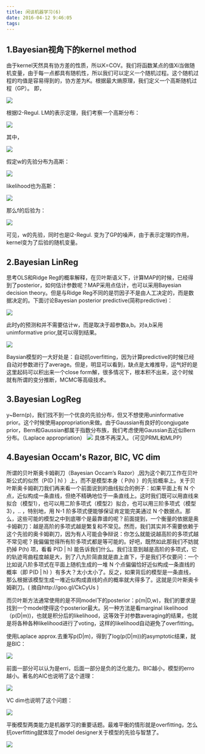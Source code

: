 ```yaml
---
title: 闲谈机器学习(6)
date: 2016-04-12 9:46:05
tags:
---
```

## 1.Bayesian视角下的kernel method
由于kernel天然具有协方差的性质，所以K=COV。我们将函数某点的值Xi当做随机变量，由于每一点都具有随机性，所以我们可以定义一个随机过程。这个随机过程的均值是容易得到的，协方差为K。根据最大熵原理，我们定义一个高斯随机过程（GP）。
即，

<img src="https://upload.wikimedia.org/math/0/6/9/06910726f457f8e2def752f7612a810f.png"  />

根据l2-Regul. LM的表示定理，我们考察一个高斯分布：

<img src="https://upload.wikimedia.org/math/e/7/0/e704a6f532e8205441c1f319942674f6.png"  />

其中，

<img src="https://upload.wikimedia.org/math/a/f/b/afb63bc04d1de00487843a9971042e96.png"  />

假定w的先验分布为高斯：

<img src="https://upload.wikimedia.org/math/0/2/a/02ae62fe5b79030172cf227bedff6712.png"  />

likelihood也为高斯：

<img src="https://upload.wikimedia.org/math/4/c/7/4c79a4eb076bf27ccf7be856b3c7c991.png"  />

那么f的后验为：

<img src="https://upload.wikimedia.org/math/c/f/3/cf375eacfe4aba90897016ae03759b3a.png"  />

可见，w的先验，同时也是l2-Regul. 变为了GP的噪声，由于表示定理的作用，kernel变为了后验的随机变量。

## 2.Bayesian LinReg
思考OLS和Ridge Reg的概率解释，在贝叶斯语义下，计算MAP的时候，已经得到了posterior，如何估计参数呢？MAP采用点估计，也可以采用Bayesian decision theory。但是与Ridge Reg不同的是罚因子不是由人工决定的，而是数据决定的。下面讨论Bayesian posterior predictive(简称predictive)： 

<img src='http://7xs6jl.com1.z0.glb.clouddn.com/4.24.5.gif'>

此时y的预测和并不需要估计w，而是取决于超参数a,b。对a,b采用unimformative prior,就可以得到结果。

<img src='http://7xs6jl.com1.z0.glb.clouddn.com/4.24.6.png'>

Baysian模型的一大好处是：自动抗overfitting，因为计算predictive的时候已经自动对参数进行了average。但是，明显可以看到，缺点是太难推导，运气好的是这里起码可以积出来一个close form解，很多情况下，根本积不出来，这个时候就有所谓的变分推断，MCMC等高级技术。
## 3.Bayesian LogReg
y~Bern(p)，我们找不到一个优良的先验分布，但又不想使用uninformative prior。这个时候使用appropriation来做。由于Gaussian有良好的congjugate prior，Bern和Gaussian都属于指数分布族，我们考虑使用Gaussian去近似Bern分布。（Laplace appropriation）
<img src="http://7xs6jl.com1.z0.glb.clouddn.com/4.1.3.gif"   />
具体不再深入。（可见PRML和MLPP）
## 4.Bayesian Occam's Razor, BIC, VC dim
所谓的贝叶斯奥卡姆剃刀（Bayesian Occam’s Razor）,因为这个剃刀工作在贝叶斯公式的似然（P(D | h) ）上，而不是模型本身（ P(h) ）的先验概率上。关于贝叶斯奥卡姆剃刀我们再来看一个前面说到的曲线拟合的例子：如果平面上有 N 个点，近似构成一条直线，但绝不精确地位于一条直线上。这时我们既可以用直线来拟合（模型1），也可以用二阶多项式（模型2）拟合，也可以用三阶多项式（模型3），.. ，特别地，用 N-1 阶多项式便能够保证肯定能完美通过 N 个数据点。那么，这些可能的模型之中到底哪个是最靠谱的呢？前面提到，一个衡量的依据是奥卡姆剃刀：越是高阶的多项式越是繁复和不常见。然而，我们其实并不需要依赖于这个先验的奥卡姆剃刀，因为有人可能会争辩说：你怎么就能说越高阶的多项式越不常见呢？我偏偏觉得所有阶多项式都是等可能的。好吧，既然如此那我们不妨就扔掉 P(h) 项，看看 P(D | h) 能告诉我们什么。我们注意到越是高阶的多项式，它的轨迹弯曲程度越是大，到了八九阶简直就是直上直下，于是我们不仅要问：一个比如说八阶多项式在平面上随机生成的一堆 N 个点偏偏恰好近似构成一条直线的概率（即 P(D | h) ）有多大？太小太小了。反之，如果背后的模型是一条直线，那么根据该模型生成一堆近似构成直线的点的概率就大得多了。这就是贝叶斯奥卡姆剃刀。(  摘自http://goo.gl/CkCyUs )

而贝叶斯方法通常使用的是不同model下的posterior：p(m|D,w)，我们的要求是找到一个model使得这个posterior最大。另一种方法是看marginal likelihood（p(D|m))，也就是积分后的likelihood，这等效于对参数averaging的结果，也就是将各种各种likelihood进行了voting，这样的likelihood自动避免了overfitting。

使用Laplace approx.去重写p(D|m)，得到了log(p(D|m))的asymptotic结果，就是BIC：

<img src="https://upload.wikimedia.org/math/c/d/c/cdc9466caa55f66578c9660880b2f4db.png"   />

前面一部分可以认为是erri，后面一部分是负的泛化能力。BIC越小，模型的erro越小。著名的AIC也说明了这个道理：

<img src="https://upload.wikimedia.org/math/7/5/a/75a00ba4d67592a77bb87db1c723ddfe.png"   />

VC dim也说明了这个问题：

<img src="http://7xs6jl.com1.z0.glb.clouddn.com/4.12.9.gif"   />

平衡模型两类能力是机器学习的重要话题。最难平衡的情形就是overfitting，怎么抗overfitting就体现了model designer关于模型的先验与智慧了。

<img src="http://7xs6jl.com1.z0.glb.clouddn.com/4.13.1.png"   />